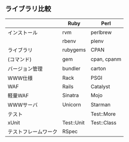 ライブラリ比較
--------

　|Ruby|Perl
--- | --- | ---
インストール|rvm|perlbrew
　|rbenv|plenv
ライブラリ|rubygems|CPAN
(コマンド)|gem|cpan, cpanm
バージョン管理|bundler|carton
WWW仕様|Rack|PSGI
WAF|Rails|Catalyst
軽量WAF|Sinatra|Mojo
WWWサーバ|Unicorn|Starman
テスト||Test::More
xUnit|Test::Unit|Test::Class
テストフレームワーク|RSpec|
